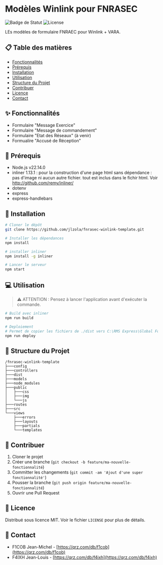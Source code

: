 # Modèles Winlink pour FNRASEC

![Badge de Statut](https://img.shields.io/badge/statut-en%20d%C3%A9veloppement-yellow)
![License](https://img.shields.io/badge/license-MIT-blue)

LEs modèles de formulaire FNRAEC pour Winlink + VARA.

## 📋 Table des matières

- [Fonctionnalités](#%E2%9C%A8-fonctionnalit%C3%A9s)
- [Prérequis](#%F0%9F%94%A7-pr%C3%A9requis)
- [Installation](#%F0%9F%9A%80-installation)
- [Utilisation](#%F0%9F%92%BB-utilisation)
- [Structure du Projet](#%F0%9F%93%82-structure-du-projet)
- [Contribuer](#%F0%9F%A4%9D-contribuer)
- [Licence](#%F0%9F%93%84-licence)
- [Contact](#%F0%9F%93%A7-contact)

## ✨ Fonctionnalités

- Formulaire "Message Exercice" 
- Formulaire "Message de commandement" 
- Formulaire "Etat des Réseaux"  (à venir)
- Formualire "Accusé de Réception"

## 🔧 Prérequis

- Node.js v22.14.0
- inliner 1.13.1 : pour la construction d'une page html sans dépendance : pas d'image ni aucun autre fichier. tout est inclus dans le fichir html.   Voir http://github.com/remy/inliner/
- dotenv
- express
- express-handlebars


## 🚀 Installation

```bash
# Cloner le dépôt
git clone https://github.com/jlzola/fnrasec-winlink-template.git
```

```bash
# Installer les dépendances
npm install
```

```bash
# installer inliner
npm install -g inliner
```

```bash
# Lancer le serveur
npm start
```

## 💻 Utilisation

> ⚠️ ATTENTION : Pensez à lancer l'application avant d'exécuter la commande.

```bash
# Build avec inliner
npm run build

# Deploiement 
# Permet de copier les fichiers de ./dist vers C:\RMS Express\Global Folders\Templates\FNRASEC_TEST\
npm run deploy
```

## 📂 Structure du Projet

```
/fnrasec-winlink-template
├───config
├───controllers
├───dist
├───models
├───node_modules
├───public
│   ├───css
│   ├───img
│   └───js
├───routes
├───src
└───views
    ├───errors
    ├───layouts
    ├───partials
    └───templates
```

## 🤝 Contribuer

1. Cloner le projet
2. Créer une branche (`git checkout -b feature/ma-nouvelle-fonctionnalité`)
3. Committer les changements (`git commit -am 'Ajout d'une super fonctionnalité'`)
4. Pousser la branche (`git push origin feature/ma-nouvelle-fonctionnalité`)
5. Ouvrir une Pull Request


## 📄 Licence

Distribué sous licence MIT. Voir le fichier `LICENSE` pour plus de détails.

## 📧 Contact

- F1COB Jean-Michel - [https://qrz.com/db/f1cob](https://qrz.com/db/f1cob) 
- F4IXH Jean-Louis - [https://qrz.com/db/f4ixh](https://qrz.com/db/f4ixh)


